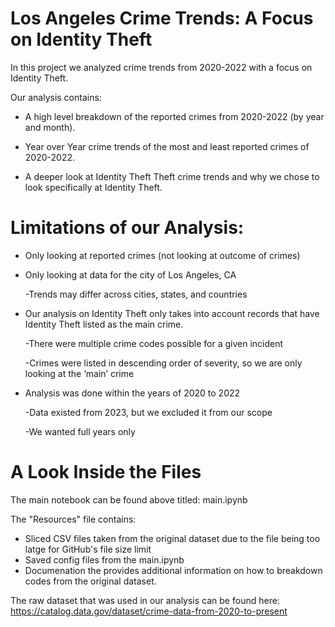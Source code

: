 # Los Angeles Crime Trends: A Focus on Identity Theft

In this project we analyzed crime trends from 2020-2022 with a focus on Identity Theft. 

Our analysis contains:

* A high level breakdown of the reported crimes from 2020-2022 (by year and month).

* Year over Year crime trends of the most and least reported crimes of 2020-2022.

* A deeper look at Identity Theft Theft crime trends and why we chose to look specifically at Identity Theft.

# Limitations of our Analysis:

* Only looking at reported crimes (not looking at outcome of crimes)

* Only looking at data for the city of Los Angeles, CA

  -Trends may differ across cities, states, and countries

* Our analysis on Identity Theft only takes into account records that have Identity Theft listed as the main crime.

  -There were multiple crime codes possible for a given incident
  
  -Crimes were listed in descending order of severity, so we are only looking at the ‘main’ crime
* Analysis was done within the years of 2020 to 2022

  -Data existed from 2023, but we excluded it from our scope

  -We wanted full years only


# A Look Inside the Files 

The main notebook can be found above titled: main.ipynb

The "Resources" file contains:
* Sliced CSV files taken from the original dataset due to the file being too latge for GitHub's file size limit
* Saved config files from the main.ipynb
* Documenation the provides additional information on how to breakdown codes from the original dataset.

The raw dataset that was used in our analysis can be found here: https://catalog.data.gov/dataset/crime-data-from-2020-to-present


